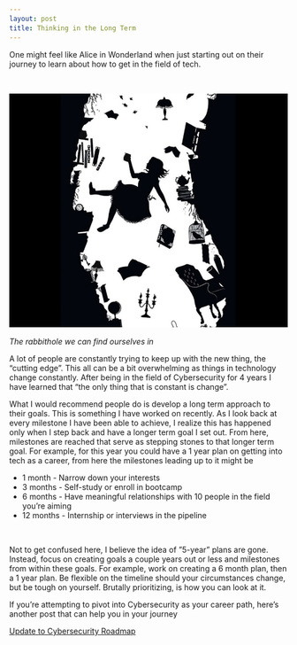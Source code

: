 ```yaml
---
layout: post
title: Thinking in the Long Term
---
```



One might feel like Alice in Wonderland when just starting out on their journey to learn about how to get in the field of tech. 

<br>

![Alice in Wonderland](/images/alice_wonderland.jpeg)
<br>

*The rabbithole we can find ourselves in*

A lot of people are constantly trying to keep up with the new thing, the “cutting edge”. This all can be a bit overwhelming as things in technology change constantly. After being in the field of Cybersecurity for 4 years I have learned that “the only thing that is constant is change”.  


What I would recommend people do is develop a long term approach to their goals. 
This is something I have worked on recently. As I look back at every milestone I have been able to achieve, I realize this has happened only when I step back and have a longer term goal I set out. From here, milestones are reached that serve as stepping stones to that longer term goal. For example, for this year you could have a 1 year plan on getting into tech as a career, from here the milestones leading up to it might be

- 1 month -   Narrow down your interests
- 3 months - Self-study or enroll in bootcamp
- 6 months - Have meaningful relationships with 10 people in the field you’re aiming
- 12 months - Internship or interviews in the pipeline
<br>

Not to get confused here, I believe the idea of ”5-year” plans are gone. Instead, focus on creating goals a couple years out or less and milestones from within these goals. For example, work on creating a 6 month plan, then a 1 year plan. Be flexible on the timeline should your circumstances change, but be tough on yourself. 
Brutally prioritizing, is how you can look at it.

If you’re attempting to pivot into Cybersecurity as your career path, here’s another post that can help you in your journey

[Update to Cybersecurity Roadmap](https://zendannyy.github.io/twelfth_post/)
